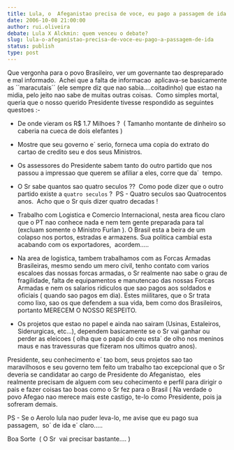 ```yaml
---
title: Lula, o  Afeganistao precisa de voce, eu pago a passagem de ida
date: 2006-10-08 21:00:00
author: rui.oliveira
debate: Lula X Alckmin: quem venceu o debate?
slug: lula-o-afeganistao-precisa-de-voce-eu-pago-a-passagem-de-ida
status: publish 
type: post
---
```


Que vergonha para o povo Brasileiro, ver um governante tao despreparado e mal informado.  Achei que a falta de informacao  aplicava-se basicamente as ´´maracutais´´ (ele sempre diz que nao sabia....coitadinho) que estao na midia, pelo jeito nao sabe de muitas outras coisas.  Como simples mortal, queria que o nosso querido Presidente tivesse respondido as seguintes questoes :-


- De onde vieram os R$ 1.7 Milhoes ?  ( Tamanho montante de dinheiro so caberia na cueca de dois elefantes )


- Mostre que seu governo e´ serio, forneca uma copia do extrato do cartao de credito seu e dos seus Ministros.


- Os assessores do Presidente sabem tanto do outro partido que nos passou a impressao que querem se afiliar a eles, corre que da´  tempo.


- O Sr sabe quantos sao quatro seculos ??  Como pode dizer que o outro partido existe a ``quatro seculos`` ?  PS - Quatro seculos sao Quatrocentos anos.  Acho que o Sr quis dizer quatro decadas !


- Trabalho com Logistica e Comercio Internacional, nesta area ficou claro que o PT nao conhece nada e nem tem gente preparada para tal (excluam somente o Ministro Furlan ). O Brasil esta a beira de um colapso nos portos, estradas e armazens. Sua politica cambial esta acabando com os exportadores,  acordem.....


- Na area de logistica, tambem trabalhamos com as Forcas Armadas Brasileiras, mesmo sendo um mero civil, tenho contato com varios escaloes das nossas forcas armadas, o Sr realmente nao sabe o grau de fragilidade, falta de equipamentos e manutencao das nossas Forcas Armadas e nem os salarios ridiculos que sao pagos aos soldados e oficiais ( quando sao pagos em dia). Estes miilitares, que o Sr trata como lixo, sao os que defendem a sua vida, bem como dos Brasileiros, portanto MERECEM O NOSSO RESPEITO.


- Os projetos que estao no papel e ainda nao sairam (Usinas, Estaleiros, Siderurgicas, etc...), dependem basicamente se o Sr vai ganhar ou perder as eleicoes ( olha que o papai do ceu esta´ de olho nos meninos maus e nas travessuras que fizeram nos ultimos quatro anos).


Presidente, seu conhecimento e´ tao bom, seus projetos sao tao maravilhosos e seu governo tem feito um trabalho tao excepcional que o Sr deveria se candidatar ao cargo de Presidente do Afeganistao,  eles realmente precisam de alguem com seu cohecimento e perfil para dirigir o pais e fazer coisas tao boas como o Sr fez para o Brasil ( Na verdade o povo Afegao nao merece mais este castigo, te-lo como Presidente, pois ja sofreram demais.


PS - Se o Aerolo lula nao puder leva-lo, me avise que eu pago sua passagem,  so´ de ida e´ claro.....


Boa Sorte  ( O Sr  vai precisar bastante.... )


 


 


 


 


 



